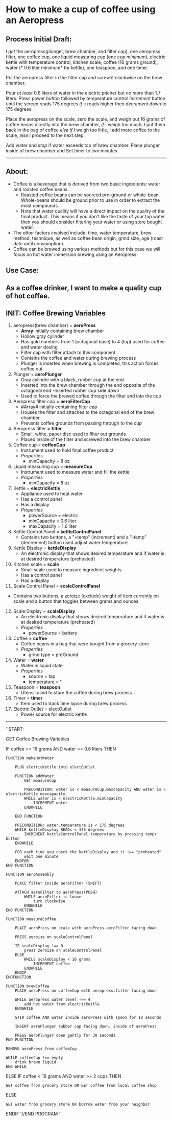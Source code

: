 # How to make a cup of coffee using an Aeropress

## Process Initial Draft:
I *get* the aeropress(plunger, brew chamber, and filter cap), one aeropress filter, one coffee cup, one liquid measuring cup (one cup *minimum*), electric kettle with temperature control, kitchen scale, coffee (16 grams ground), water (* 0.6  liter minimum* for kettle), one teaspoon, and one timer.

Put the aeropress filter in the filter cap and screw it clockwise on the brew chamber.

Pour *at least* 0.6 liters of water in the electric pitcher but *no more* than 1.7 liters.  Press power *button* followed by temperature control *increment* button until the screen reads 175 degrees *if* it reads higher then *decrement* down to 175 degrees.

Place the aeropress on the scale, zero the scale, and weigh out 16 grams of coffee beans directly into the brew chamber, *if* I weigh too much, I put them back in the bag of coffee *else if* I weigh too little, I add more coffee to the scale, *else* I proceed to the next step.

Add water and *stop* if water exceeds top of brew chamber.  Place plunger inside of brew chamber and Set timer to two minutes

---

## About:
- Coffee is a beverage that is derived from two basic ingredients: water and roasted coffee beans.
    - Roasted coffee beans can be sourced pre-ground or whole-bean.  Whole-beans should be ground prior to use in order to extract the most compounds.
    - Note that water quality will have a direct impact on the quality of the final product.  This means if you don't like the taste of your tap water then you should consider filtering your water or using store bought water.
- The other factors involved include: time, water temperature, brew method, technique, as well as coffee bean origin, grind size, age (roast date until consumption).
- Coffee can be brewed using various methods but for this case we will focus on hot water immersion brewing using an Aeropress.


## Use Case: 
As a coffee drinker, I want to make a quality cup of hot coffee.
---

## INIT: Coffee Brewing Variables

1. aeropress(brew chamber) = **aeroPress**
    - **Array** initially containing brew chamber
    - Hollow gray cylinder
    - Has gold numbers from 1 (octagonal base) to 4 (top) used for coffee and water dosing
    - Filter cap with filter attach to this component
    - Contains the coffee and water during brewing process
    - Plunger is inserted when brewing is completed, this action forces coffee out
2. Plunger = **aeroPlunger**
    - Gray cylinder with a black, rubber cup at the end
    - Inserted into the brew chamber through the end opposite of the octagonal end
        -Inserted rubber cup side down
    - Used to force the brewed coffee through the filter and into the cup
3. Aeropress filter cap = **aeroFilterCap**
    - #Array# initially containing filter cap
    - Houses the filter and attaches to the octagonal end of the brew chamber
    - Prevents coffee grounds from passing through to the cup
4. Aeropress filter = **filter**
    - Small, white, paper disc used to filter out grounds
    - Placed inside of the filter and screwed into the brew chamber
5. Coffee cup = **coffeeCup**
    - Instrument used to hold final coffee product
    - *Properties*
        - minCapacity = 8 oz
6. Liquid measuring cup = **measureCup**
    - Instrument used to measure water and fill the kettle
    - *Properties*
        - minCapacity = 8 oz
7. Kettle = **electricKettle**
    - Appliance used to heat water
    - Has a control panel
    - Has a display
    - *Properties*
        - powerSource = electric
        - minCapacity = 0.6 liter
        - maxCapacity = 1.6 liter
8. Kettle Control Panel = **kettleControlPanel**
    - Contains two buttons, a "+temp" (increment) and a "-temp" (decrement) button used adjust water temperature
9. Kettle Display = **kettleDisplay**
    - An electronic display that shows desired temperature and if water is at desired temperature (preheated)
10. Kitchen scale = **scale**
    - Small scale used to measure ingredient weights
    - Has a control panel
    - Has a display
11. Scale Control Panel = **scaleControlPanel**
- Contains two buttons, a zeroize (exclude) weight of item currently on scale and a button that toggles between grams and ounces
12. Scale Display = **scaleDisplay**
    - An electronic display that shows desired temperature and if water is at desired temperature (preheated)
    - *Properties*
        - powerSource = battery
13. Coffee = **coffee**
    - Coffee beans in a bag that were bought from a grocery store
    - *Properties*
        - grind type = preGround
14. Water = **water**
    - Water in liquid state
    - *Properties*
        - source = tap
        - temperature = ''
15. Teaspoon = **teaspoon**
    - Utensil used to sture the coffee during brew process
16. Timer = **timer**
    - Item used to track time lapse during brew process
17. Electric Outlet = electOutlet
    - Power source for electric kettle

---
''START:

GET Coffee Brewing Variables

IF coffee >= 16 grams AND water >= 0.6 liters THEN

    FUNCTION makeHotWater
        
        PLUG eletricKettle into electOutlet

        FUNCTION addWater
            GET measureCup
            
            PRECONDITION: water is < measureCup.maxcapacity AND water is < electricKettle.maxcapacity
            WHILE water is < electricKettle.minCapacity
                INCREMENT water
            ENDWHILE    
        
        END FUNCTION     
        
        PRECONDITION: water.temperature is < 175 degrees
        WHILE kettleDisplay READs < 175 degrees
            INCREMENT kettleControlPanel temperature by pressing temp+ button 
        ENDWHILE

        FOR each time you check the kettleDisplay and it !== "preheated"
            wait one minute
        ENDFOR 
    END FUNCTION

    FUNCTION aeroAssembly

        PLACE filter inside aeroFilter (SHIFT)

        ATTACH aeroFilter to aeroPress(PUSH)
            WHILE aeroFilter is loose
                turn clockwise
            ENDWHILE   
    END FUNCTION
    
    FUNCTION measureCoffee
        
        PLACE aeroPress on scale with aeroPress.aeroFilter facing down
        
        PRESS zeroize on scaleControlPanel

        IF scaleDisplay !== 0
            press zeroize on scaleControlPanel
        ELSE
            WHILE scaleDisplay < 16 grams
                INCREMENT coffee
            ENDWHILE
        ENDIF    
    ENDFUNCTION

    FUNCTION brewCoffee
        PLACE aeroPress on coffeeCup with aeropress.filter facing down
        
        WHILE aeropress water level !== 4
            add hot water from electricKettle
        ENDWHILE

        STIR coffee AND water inside aeroPress with spoon for 10 seconds

        INSERT aeroPlunger rubber cup facing down, inside of aeroPress

        PRESS aeroPlunger down gently for 30 seconds    
    END FUNCTION 

    REMOVE aeroPress from coffeeCup

    WHILE coffeeCup !== empty
        drink brown liquid
    END WHILE   
ELSE IF coffee < 16 grams AND water >= 2 cups THEN

    GET coffee from grocery store OR GET coffee from local coffee shop
ELSE 

    GET water from grocery store OR borrow water from your neighbor
ENDIF
'//END PROGRAM
''
